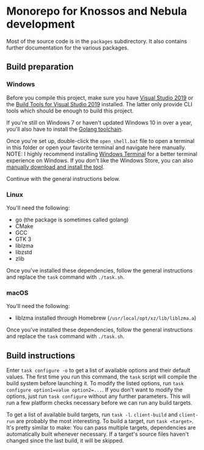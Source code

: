 # Monorepo for Knossos and Nebula development

Most of the source code is in the `packages` subdirectory. It also contains
further documentation for the various packages.

## Build preparation

### Windows

Before you compile this project, make sure you have [Visual Studio 2019][vs] or
the [Build Tools for Visual Studio 2019][build-tools] installed. The latter only
provide CLI tools which should be enough to build this project.

If you're still on Windows 7 or haven't updated Windows 10 in over a year, you'll
also have to install the [Golang toolchain][go].

Once you're set up, double-click the `open_shell.bat` file to open a terminal
in this folder or open your favorite terminal and navigate here manually.  
NOTE: I highly recommend installing [Windows Terminal][wt] for a better
terminal experience on Windows. If you don't like the Windows Store, you can
also [manually download and install the tool][wt-releases].

Continue with the general instructions below.

### Linux

You'll need the following:

* go (the package is sometimes called golang)
* CMake
* GCC
* GTK 3
* liblzma
* libzstd
* zlib

Once you've installed these dependencies, follow the general instructions and
replace the `task` command with `./task.sh`.

### macOS

You'll need the following:

* liblzma installed through Homebrew (`/usr/local/opt/xz/lib/liblzma.a`)

Once you've installed these dependencies, follow the general instructions and
replace the `task` command with `./task.sh`.

## Build instructions

Enter `task configure -o` to get a list of available options and their default
values. The first time you run this command, the `task` script will compile the
build system before launching it.
To modify the listed options, run `task configure option1=value option2=...`.
If you don't want to modify the options, just run `task configure` without any
further parameters. This will run a few platform checks necessary before we can
run any build targets.

To get a list of available build targets, run `task -l`. `client-build` and
`client-run` are probably the most interesting. To build a target, run
`task <target>`. It's pretty similar to make: You can pass multiple targets,
dependencies are automatically built whenever necessary. If a target's source
files haven't changed since the last build, it will be skipped.

[vs]: https://visualstudio.microsoft.com/thank-you-downloading-visual-studio/?sku=Community&rel=16
[build-tools]: https://visualstudio.microsoft.com/thank-you-downloading-visual-studio/?sku=BuildTools&rel=16
[go]: https://golang.org/dl/
[wt]: https://aka.ms/terminal
[wt-releases]: https://github.com/microsoft/terminal/releases

